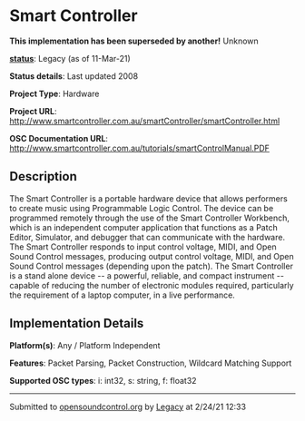# Smart Controller

**This implementation has been superseded by another!**
Unknown

**[status](../implementation-status.html)**: Legacy (as of 11-Mar-21)

**Status details**: 
Last updated 2008

**Project Type**: Hardware

**Project URL**: <http://www.smartcontroller.com.au/smartController/smartController.html>

**OSC Documentation URL**: <http://www.smartcontroller.com.au/tutorials/smartControlManual.PDF>

## Description

The Smart Controller is a portable hardware device that allows performers to create music using Programmable Logic Control. The device can be programmed remotely through the use of the Smart Controller Workbench, which is an independent computer application that functions as a Patch Editor, Simulator, and debugger that can communicate with the hardware. The Smart Controller responds to input control voltage, MIDI, and Open Sound Control messages, producing output control voltage, MIDI, and Open Sound Control messages (depending upon the patch). The Smart Controller is a stand alone device -- a powerful, reliable, and compact instrument -- capable of reducing the number of electronic modules required, particularly the requirement of a laptop computer, in a live performance.

## Implementation Details

**Platform(s)**: Any / Platform Independent

**Features**: Packet Parsing, Packet Construction, Wildcard Matching Support

**Supported OSC types**: i: int32, s: string, f: float32

---
Submitted to [opensoundcontrol.org](https://opensoundcontrol.org) by [Legacy](https://web.archive.org) at 2/24/21 12:33
